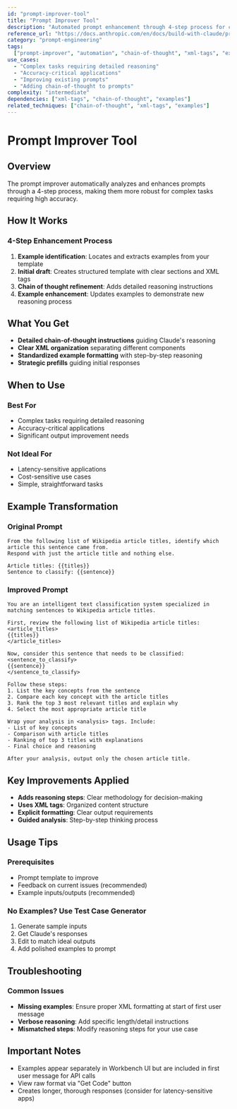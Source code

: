 ```yaml
---
id: "prompt-improver-tool"
title: "Prompt Improver Tool"
description: "Automated prompt enhancement through 4-step process for complex tasks requiring high accuracy"
reference_url: "https://docs.anthropic.com/en/docs/build-with-claude/prompt-engineering/prompt-improver"
category: "prompt-engineering"
tags:
  ["prompt-improver", "automation", "chain-of-thought", "xml-tags", "examples"]
use_cases:
  - "Complex tasks requiring detailed reasoning"
  - "Accuracy-critical applications"
  - "Improving existing prompts"
  - "Adding chain-of-thought to prompts"
complexity: "intermediate"
dependencies: ["xml-tags", "chain-of-thought", "examples"]
related_techniques: ["chain-of-thought", "xml-tags", "examples"]
---
```


# Prompt Improver Tool

## Overview

The prompt improver automatically analyzes and enhances prompts through a 4-step process, making
them more robust for complex tasks requiring high accuracy.

## How It Works

### 4-Step Enhancement Process

1. **Example identification**: Locates and extracts examples from your template
2. **Initial draft**: Creates structured template with clear sections and XML tags
3. **Chain of thought refinement**: Adds detailed reasoning instructions
4. **Example enhancement**: Updates examples to demonstrate new reasoning process

## What You Get

- **Detailed chain-of-thought instructions** guiding Claude's reasoning
- **Clear XML organization** separating different components
- **Standardized example formatting** with step-by-step reasoning
- **Strategic prefills** guiding initial responses

## When to Use

### Best For

- Complex tasks requiring detailed reasoning
- Accuracy-critical applications
- Significant output improvement needs

### Not Ideal For

- Latency-sensitive applications
- Cost-sensitive use cases
- Simple, straightforward tasks

## Example Transformation

### Original Prompt

```text
From the following list of Wikipedia article titles, identify which article this sentence came from.
Respond with just the article title and nothing else.

Article titles: {{titles}}
Sentence to classify: {{sentence}}
```

### Improved Prompt

```text
You are an intelligent text classification system specialized in matching sentences to Wikipedia article titles.

First, review the following list of Wikipedia article titles:
<article_titles>
{{titles}}
</article_titles>

Now, consider this sentence that needs to be classified:
<sentence_to_classify>
{{sentence}}
</sentence_to_classify>

Follow these steps:
1. List the key concepts from the sentence
2. Compare each key concept with the article titles
3. Rank the top 3 most relevant titles and explain why
4. Select the most appropriate article title

Wrap your analysis in <analysis> tags. Include:
- List of key concepts
- Comparison with article titles
- Ranking of top 3 titles with explanations
- Final choice and reasoning

After your analysis, output only the chosen article title.
```

## Key Improvements Applied

- **Adds reasoning steps**: Clear methodology for decision-making
- **Uses XML tags**: Organized content structure
- **Explicit formatting**: Clear output requirements
- **Guided analysis**: Step-by-step thinking process

## Usage Tips

### Prerequisites

- Prompt template to improve
- Feedback on current issues (recommended)
- Example inputs/outputs (recommended)

### No Examples? Use Test Case Generator

1. Generate sample inputs
2. Get Claude's responses
3. Edit to match ideal outputs
4. Add polished examples to prompt

## Troubleshooting

### Common Issues

- **Missing examples**: Ensure proper XML formatting at start of first user message
- **Verbose reasoning**: Add specific length/detail instructions
- **Mismatched steps**: Modify reasoning steps for your use case

## Important Notes

- Examples appear separately in Workbench UI but are included in first user message for API calls
- View raw format via "Get Code" button
- Creates longer, thorough responses (consider for latency-sensitive apps)
